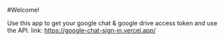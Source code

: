 #Welcome!

Use this app to get your google chat & google drive access token and use the API.
link: https://google-chat-sign-in.vercel.app/
